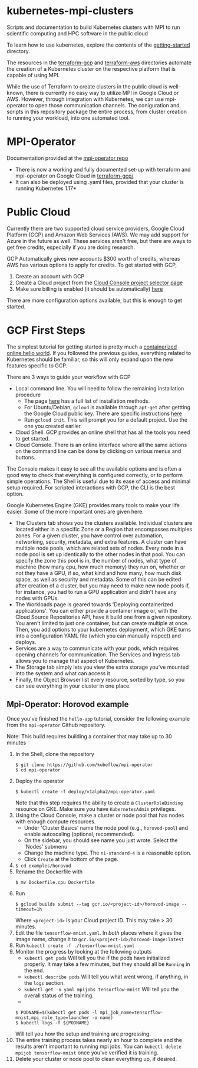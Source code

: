 # kubernetes-mpi-clusters
Scripts and documentation to build Kubernetes clusters with MPI to run scientific computing and HPC software in the public cloud

To learn how to use kubernetes, explore the contents of the [getting-started](getting-started) directory. 

The resources in the [terraform-gcp](terraform-gcp) and [terraform-aws](terraform-aws) directories automate the creation of a Kubernetes cluster on the respective platform that is capable of using MPI.

While the use of Terraform to create clusters in the public cloud is well-known, there is currently no easy way to utilize MPI in Google Cloud or AWS. However, through integration with Kubernetes, we can use mpi-operator to open those communication channels. The coniguration and scripts in this repository package the entire process, from cluster creation to running your workload, into one automated tool.

MPI-Operator
============
Documentation provided at the [mpi-operator repo](https://github.com/kubeflow/mpi-operator)
 - There is now a working and fully documented set-up with terraform and mpi-operator on Google Cloud in [terraform-gcp/](terraform-gcp)
 - It can also be deployed using .yaml files, provided that your cluster is running Kubernetes 1.17+

Public Cloud
============
Currently there are two supported cloud service providers, Google Cloud Platform (GCP) and Amazon Web Services (AWS). We may add support for Azure in the future as well. These services aren't free, but there are ways to get free credits, especially if you are doing research.

GCP Automatically gives new accounts $300 worth of credits, whereas AWS has various options to apply for credits. To get started with GCP,

1. Create an account with GCP
2. Create a Cloud project from the [Cloud Console project selector page](https://console.cloud.google.com/home/dashboard?authuser=1)
3. Make sure billing is enabled (it should be automatically) [here](https://cloud.google.com/billing/docs/how-to/modify-project)

There are more configuration options available, but this is enough to get started.

GCP First Steps
===============
The simplest tutorial for getting started is pretty much a [containerized online hello world](https://cloud.google.com/kubernetes-engine/docs/tutorials/hello-app?authuser=1). If you followed the previous guides, everything related to Kubernetes should be familiar, so this will only expand upon the new features specific to GCP.

There are 3 ways to guide your workflow with GCP
 - Local command line. You will need to follow the remaining installation procedure
    - The page [here](https://cloud.google.com/sdk/install) has a full list of installation methods.
    - For Ubuntu/Debian, `gcloud` is available through `apt-get` after gettting the Google Cloud public key. There are specific instructions [here](https://cloud.google.com/sdk/docs/downloads-apt-get)
    - Run `gcloud init`. This will prompt you for a default project. Use the one you created earlier. 
 - Cloud Shell. GCP provides an online shell that has all the tools you need to get started.
 - Cloud Console. There is an online interface where all the same actions on the command line can be done by clicking on various menus and buttons.

The Console makes it easy to see all the available options and is often a good way to check that everything is configured correctly, or to perform simple operations. The Shell is useful due to its ease of access and minimal setup required. For scripted interactions with GCP, the CLI is the best option.

Google Kubernetes Engine (GKE) provides many tools to make your life easier. Some of the more important ones are given here. 
 - The Clusters tab shows you the clusters available. Individual clusters are located either in a specific Zone or a Region that encompasses multiples zones. For a given cluster, you have control over automation, networking, security, metadata, and extra features. A cluster can have multiple node pools, which are related sets of nodes. 
   Every node in a node pool is set up identically to the other nodes in that pool. You can specify the zone this pool is in, the number of nodes, what type of machine (how many cpu, how much memory) they run on, whether or not they have a GPU, if so, what kind and how many, how much disk space, as well as security and metadata. Some of this can be edited after creation of a cluster, but you may need to make new node pools if, for instance, you had to run a GPU application and didn't have any nodes with GPUs.
 - The Workloads page is geared towards 'Deploying containerized applications'. You can either provide a container image or, with the Cloud Source Repositories API, have it build one from a given repository. You aren't limited to just one container, but can create multiple at once. Then, you add options to your kubernetes deployment, which GKE turns into a configuration YAML file (which you can manually inspect) and deploys. 
 - Services are a way to communicate with your pods, which requires opening channels for communication. The Services and Ingress tab allows you to manage that aspect of Kubernetes.
 - The Storage tab simply lets you view the extra storage you've mounted into the system and what can access it
 - Finally, the Object Browser list every resource, sorted by type, so you can see everything in your cluster in one place.

Mpi-Operator: Horovod example
-----------------------------
Once you've finished the `hello-app` tutorial, consider the following example from the `mpi-operator` Github repository.

Note: This build requires building a container that may take up to 30 minutes

1. In the Shell, clone the repository
   ```
   $ git clone https://github.com/kubeflow/mpi-operator
   $ cd mpi-operator
   ```
2. Deploy the operator
   ```
   $ kubectl create -f deploy/v1alpha2/mpi-operator.yaml
   ```
   Note that this step requires the ability to create a `ClusterRoleBinding` resource on GKE. Make sure you have `KubernetesAdmin` privileges.
3. Using the Cloud Console, make a cluster or node pool that has nodes with enough compute resources.
    - Under 'Cluster Basics' name the node pool (e.g., `horovod-pool`) and enable autoscaling (optional, recommended).
    - On the sidebar, you should see name you just wrote. Select the 'Nodes' submenu
    - Change the machine type. The `n1-standard-4` is a reasonable option.
    - Click `Create` at the bottom of the page.
4. `$ cd examples/horovod`
5. Rename the Dockerfile with
   ```
   $ mv Dockerfile.cpu Dockerfile
   ```
6. Run
   ```
   $ gcloud builds submit --tag gcr.io/<project-id>/horovod-image --timeout=1h
   ```
   Where `<project-id>` is your Cloud project ID. This may take > 30 minutes.
7. Edit the file `tensorflow-mnist.yaml`. In *both* places where it gives the image name, change it to `gcr.io/<project-id>/horovod-image:latest`
8. Run `kubectl create -f ./tensorflow-mnist.yaml`
9. Monitor the progress by looking at the following outputs
    - `kubectl get pods` Will tell you the if the pods have initialized properly. It may take a few minutes, but they should all be `Running` in the end.
    - `kubectl describe pods` Will tell you what went wrong, if anything, in the `logs` section.
    - `kubectl get -o yaml mpijobs tensorflow-mnist` Will tell you the overall status of the training.
    - 
    ```
    $ PODNAME=$(kubectl get pods -l mpi_job_name=tensorflow-mnist,mpi_role_type=launcher -o name)
    $ kubectl logs -f ${PODNAME}
    ```
    Will tell you how the setup and training are progressing.
10. The entire training process takes nearly an hour to complete and the results aren't important to running mpi jobs. You can `kubectl delete mpijob tensorflow-mnist` once you've verified it is training.
11. Delete your cluster or node pool to clean everything up, if desired.
